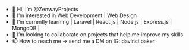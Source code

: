 - 👋 Hi, I’m @ZenwayProjects
- 👀 I’m interested in Web Development | Web Design 
- 🌱 I’m currently learning | Laravel | React.js | Node.js | Express.js | MongoDB |
- 💞️ I’m looking to collaborate on projects that help me improve my skills
- 📫 How to reach me -> send me a DM on IG: davinci.baker

<!---
ZenwayProjects/ZenwayProjects is a ✨ special ✨ repository because its `README.md` (this file) appears on your GitHub profile.
You can click the Preview link to take a look at your changes.
--->
